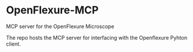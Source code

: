 # OpenFlexure-MCP
MCP server for the OpenFlexure Microscope

The repo hosts the MCP server for interfacing with the Openflexure Pyhton client.
